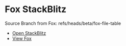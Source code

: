 # Fox StackBlitz

Source Branch from Fox: refs/heads/beta/fox-file-table

- [Open StackBlitz](https://stackblitz.com/github/assecosolutions/fox-stackblitz/tree/c89928e0e0006a99de78e80fe34d2e1980be2f0d?terminal=start)
- [View Fox](https://github.com/assecosolutions/fox/tree/70ecd044564cd27e3655487258b480ae239e8c9b)
